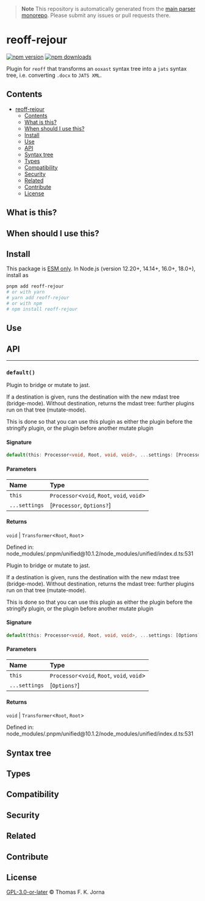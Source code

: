 > **Note**
> This repository is automatically generated from the [main parser monorepo](https://github.com/TrialAndErrorOrg/parsers). Please submit any issues or pull requests there.

# reoff-rejour

[![npm version](https://badge.fury.io/js/reoff-rejour.svg)](https://badge.fury.io/js/reoff-rejour) [![npm downloads](https://img.shields.io/npm/dm/reoff-rejour.svg)](https://www.npmjs.com/package/reoff-rejour)

Plugin for `reoff` that transforms an `ooxast` syntax tree into a `jats` syntax tree, i.e. converting `.docx` to `JATS XML`.

## Contents

*   [reoff-rejour](#reoff-rejour)
    *   [Contents](#contents)
    *   [What is this?](#what-is-this)
    *   [When should I use this?](#when-should-i-use-this)
    *   [Install](#install)
    *   [Use](#use)
    *   [API](#api)
    *   [Syntax tree](#syntax-tree)
    *   [Types](#types)
    *   [Compatibility](#compatibility)
    *   [Security](#security)
    *   [Related](#related)
    *   [Contribute](#contribute)
    *   [License](#license)

## What is this?

## When should I use this?

## Install

This package is [ESM only](https://gist.github.com/sindresorhus/a39789f98801d908bbc7ff3ecc99d99c). In Node.js (version 12.20+, 14.14+, 16.0+, 18.0+), install as

```bash
pnpm add reoff-rejour
# or with yarn
# yarn add reoff-rejour
# or with npm
# npm install reoff-rejour
```

## Use

## API

***

### `default()`

Plugin to bridge or mutate to jast.

If a destination is given, runs the destination with the new mdast
tree (bridge-mode).
Without destination, returns the mdast tree: further plugins run on that
tree (mutate-mode).

This is done so that you can use this plugin as either the plugin before the stringify plugin, or the plugin before another mutate plugin

#### Signature

```ts
default(this: Processor<void, Root, void, void>, ...settings: [Processor, Options?]): void | Transformer<Root, Root>;
```

#### Parameters

| Name | Type |
| :------ | :------ |
| `this` | `Processor`<`void`, `Root`, `void`, `void`> |
| `...settings` | [`Processor`, `Options?`] |

#### Returns

`void` | `Transformer`<`Root`, `Root`>

Defined in:  node\_modules/.pnpm/unified\@10.1.2/node\_modules/unified/index.d.ts:531

Plugin to bridge or mutate to jast.

If a destination is given, runs the destination with the new mdast
tree (bridge-mode).
Without destination, returns the mdast tree: further plugins run on that
tree (mutate-mode).

This is done so that you can use this plugin as either the plugin before the stringify plugin, or the plugin before another mutate plugin

#### Signature

```ts
default(this: Processor<void, Root, void, void>, ...settings: [Options?] | void[]): void | Transformer<Root, Root>;
```

#### Parameters

| Name | Type |
| :------ | :------ |
| `this` | `Processor`<`void`, `Root`, `void`, `void`> |
| `...settings` | [`Options?`] | `void`[] |

#### Returns

`void` | `Transformer`<`Root`, `Root`>

Defined in:  node\_modules/.pnpm/unified\@10.1.2/node\_modules/unified/index.d.ts:531

## Syntax tree

## Types

## Compatibility

## Security

## Related

## Contribute

## License

[GPL-3.0-or-later](LICENSE) © Thomas F. K. Jorna

[unified]: https://unifiedjs.com

[unifiedgh]: https://github.com/unifiedjs/unified

[xast-from-xml]: https://github.com/syntax-tree/xast-util-from-xml

[rehype]: https://github.com/rehypejs/rehype

[rejour]: https://github.com/TrialAndErrorOrg/parsers/tree/main/libs/rejour

[rejour-parse]: https://github.com/TrialAndErrorOrg/parsers/tree/main/libs/rejour/rejour-parse

[rejour-stringify]: https://github.com/TrialAndErrorOrg/parsers/tree/main/libs/rejour/rejour-stringify

[rejour-move-abstract]: https://github.com/TrialAndErrorOrg/parsers/tree/main/libs/rejour/rejour-move-abstract

[rejour-meta]: https://github.com/TrialAndErrorOrg/parsers/tree/main/libs/rejour/rejour-meta

[rejour-relatex]: https://github.com/TrialAndErrorOrg/parsers/tree/main/libs/rejour/rejour-relatex

[relatex]: https://github.com/TrialAndErrorOrg/parsers/tree/main/libs/relatex

[reoff-rejour]: https://github.com/TrialAndErrorOrg/parsers/tree/main/libs/relatex/reoff-rejour

[jast]: https://github.com/TrialAndErrorOrg/parsers/tree/main/libs/rejour/jast

[jast-util-to-texast]: https://github.com/TrialAndErrorOrg/parsers/tree/main/libs/rejour/jast-util-to-texast

[jastscript]: https://github.com/TrialAndErrorOrg/parsers/tree/main/libs/rejour/jastscript

[texast]: https://github.com/TrialAndErrorOrg/parsers/tree/main/libs/relatex/texast

[texast-util-to-latex]: https://github.com/TrialAndErrorOrg/parsers/tree/main/libs/relatex/texast-util-to-latex

[hast]: https://github.com/syntax-tree/hast

[xast]: https://github.com/syntax-tree/xast

[mdast]: https://github.com/syntax-tree/mdast

[mdast-markdown]: https://github.com/syntax-tree/mdast-util-to-markdown

[latex-utensils]: https://github.com/tamuratak/latex-utensils

[latexjs]: https://github.com/latexjs/latexjs

[reoff]: https://github.com/TrialAndErrorOrg/parsers/tree/main/libs/reoff

[reoff-parse]: https://github.com/TrialAndErrorOrg/parsers/tree/main/libs/reoff/reoff-parse

[reoff-rejour]: https://github.com/TrialAndErrorOrg/parsers/tree/main/libs/reoff/reoff-rejour

[ooxast]: https://github.com/TrialAndErrorOrg/parsers/tree/main/libs/ooxast/ooxast

[ooxast]: https://github.com/TrialAndErrorOrg/parsers/tree/main/libs/ooxast/ooxast-util-to-jast
